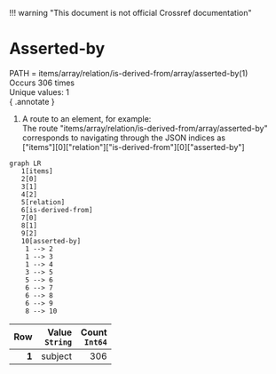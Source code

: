 !!! warning "This document is not official Crossref documentation"
# Asserted-by
PATH = items/array/relation/is-derived-from/array/asserted-by(1)  
Occurs 306 times  
Unique values: 1  
{ .annotate }

1. A route to an element, for example:  
   The route "items/array/relation/is-derived-from/array/asserted-by" corresponds to navigating through the JSON indices as  
   ["items"][0]["relation"]["is-derived-from"][0]["asserted-by"]  

```mermaid
graph LR
   1[items]
   2[0]
   3[1]
   4[2]
   5[relation]
   6[is-derived-from]
   7[0]
   8[1]
   9[2]
   10[asserted-by]
    1 --> 2
    1 --> 3
    1 --> 4
    3 --> 5
    5 --> 6
    6 --> 7
    6 --> 8
    6 --> 9
    8 --> 10
```

| **Row** | **Value**<br>`String` | **Count**<br>`Int64` |
|--------:|----------------------:|---------------------:|
| **1**   | subject               | 306                  |

